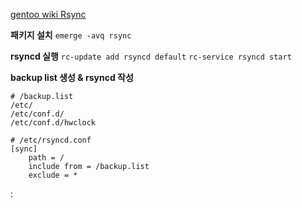 [gentoo wiki Rsync](https://wiki.gentoo.org/wiki/Rsync)

**패키지 설치**
`emerge -avq rsync`

**rsyncd 실행**
`rc-update add rsyncd default`
`rc-service rsyncd start`

**backup list 생성 & rsyncd 작성**

```
# /backup.list
/etc/
/etc/conf.d/
/etc/conf.d/hwclock

# /etc/rsyncd.conf
[sync]
	path = /
	include from = /backup.list
	exclude = *
```
: